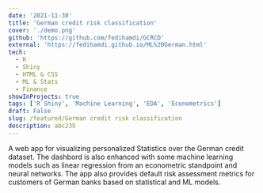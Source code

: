 ```yaml
---
date: '2021-11-30'
title: 'German credit risk classification'
cover: './demo.png'
github: 'https://github.com/fedihamdi/GCRCD'
external: 'https://fedihamdi.github.io/ML%20German.html'
tech:
  - R
  - Shiny
  - HTML & CSS
  - ML & Stats
  - Finance
showInProjects: true
tags: ['R Shiny', 'Machine Learning', 'EDA', 'Econometrics']
draft: False
slug: /featured/German credit risk classification
description: abc235
---
```


A web app for visualizing personalized Statistics over the German credit dataset. The dashbord is also enhanced with some machine learning models such as linear regression from an econometric standpoint and neural networks.
The app also provides default risk assessment metrics for customers of German banks based on statistical and ML models.
